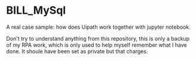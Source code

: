 # BILL_MySql
A real case sample: how does Uipath work together with jupyter notebook.

Don't try to understand anything from this repository, this is only a backup of my RPA work, which is only used to help myself remember what I have done.
It shoule have been set as private but that charges.
